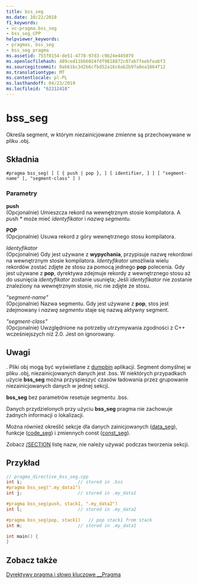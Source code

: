 ```yaml
---
title: bss_seg
ms.date: 10/22/2018
f1_keywords:
- vc-pragma.bss_seg
- bss_seg_CPP
helpviewer_keywords:
- pragmas, bss_seg
- bss_seg pragma
ms.assetid: 755f0154-de51-4778-97d3-c9b24e445079
ms.openlocfilehash: 489ced11bb6024fdf9818872c07ab7feebfeabf3
ms.sourcegitcommit: 0ab61bc3d2b6cfbd52a16c6ab2b97a8ea1864f12
ms.translationtype: MT
ms.contentlocale: pl-PL
ms.lasthandoff: 04/23/2019
ms.locfileid: "62212418"
---
```

# <a name="bssseg"></a>bss_seg

Określa segment, w którym niezainicjowane zmienne są przechowywane w pliku .obj.

## <a name="syntax"></a>Składnia

```
#pragma bss_seg( [ [ { push | pop }, ] [ identifier, ] ] [ "segment-name" [, "segment-class" ] )
```

### <a name="parameters"></a>Parametry

**push**<br/>
(Opcjonalnie) Umieszcza rekord na wewnętrznym stosie kompilatora. A *pu*sh * może mieć *identyfikator* i *nazwą segmentu*.

**POP**<br/>
(Opcjonalnie) Usuwa rekord z góry wewnętrznego stosu kompilatora.

*Identyfikator*<br/>
(Opcjonalnie) Gdy jest używane z **wypychania**, przypisuje nazwę rekordowi na wewnętrznym stosie kompilatora. *Identyfikator* umożliwia wielu rekordów zostać zdjęte ze stosu za pomocą jednego **pop** polecenia. Gdy jest używane z **pop**, dyrektywa zdejmuje rekordy z wewnętrznego stosu aż do usunięcia *identyfikator* zostanie usunięta; Jeśli *identyfikator* nie zostanie znaleziony na wewnętrznym stosie, nic nie zdjęte ze stosu.

*"segment-name"*<br/>
(Opcjonalnie) Nazwa segmentu. Gdy jest używane z **pop**, stos jest zdejmowany i *nazwą segmentu* staje się nazwą aktywny segment.

*"segment-class"*<br/>
(Opcjonalnie) Uwzględnione na potrzeby utrzymywania zgodności z C++ wcześniejszych niż 2.0. Jest on ignorowany.

## <a name="remarks"></a>Uwagi

. Pliki obj mogą być wyświetlane z [dumpbin](../build/reference/dumpbin-command-line.md) aplikacji. Segment domyślnej w pliku .obj, niezainicjowanych danych jest .bss. W niektórych przypadkach użycie **bss_seg** można przyspieszyć czasów ładowania przez grupowanie niezainicjowanych danych w jednej sekcji.

**bss_seg** bez parametrów resetuje segmentu .bss.

Danych przydzielonych przy użyciu **bss_seg** pragma nie zachowuje żadnych informacji o lokalizacji.

Można również określić sekcje dla danych zainicjowanych ([data_seg](../preprocessor/data-seg.md)), funkcje ([code_seg](../preprocessor/code-seg.md)) i zmiennych const ([const_seg](../preprocessor/const-seg.md)).

Zobacz [/SECTION](../build/reference/section-specify-section-attributes.md) listę nazw, nie należy używać podczas tworzenia sekcji.

## <a name="example"></a>Przykład

```cpp
// pragma_directive_bss_seg.cpp
int i;                     // stored in .bss
#pragma bss_seg(".my_data1")
int j;                     // stored in .my_data1

#pragma bss_seg(push, stack1, ".my_data2")
int l;                     // stored in .my_data2

#pragma bss_seg(pop, stack1)   // pop stack1 from stack
int m;                     // stored in .my_data1

int main() {
}
```

## <a name="see-also"></a>Zobacz także

[Dyrektywy pragma i słowo kluczowe __Pragma](../preprocessor/pragma-directives-and-the-pragma-keyword.md)
